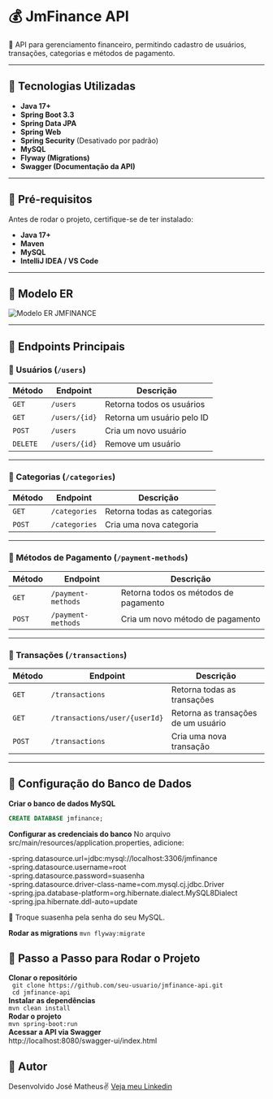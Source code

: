 # 💰 JmFinance API

🚀 API para gerenciamento financeiro, permitindo cadastro de usuários, transações, categorias e métodos de pagamento.

---

## 📌 Tecnologias Utilizadas
- **Java 17+**
- **Spring Boot 3.3**
- **Spring Data JPA**
- **Spring Web**
- **Spring Security** (Desativado por padrão)
- **MySQL**
- **Flyway (Migrations)**
- **Swagger (Documentação da API)**

---

## 📌 Pré-requisitos
Antes de rodar o projeto, certifique-se de ter instalado:
- **Java 17+**
- **Maven**
- **MySQL**
- **IntelliJ IDEA / VS Code**
  
---

## 📌 Modelo ER

![Modelo ER JMFINANCE](https://github.com/user-attachments/assets/5454125c-0355-40af-8fa8-f6312db7af75)

---

## 📌 Endpoints Principais

### **🔹 Usuários (`/users`)**
| Método  | Endpoint       | Descrição                  |
|---------|---------------|----------------------------|
| `GET`   | `/users`      | Retorna todos os usuários  |
| `GET`   | `/users/{id}` | Retorna um usuário pelo ID |
| `POST`  | `/users`      | Cria um novo usuário       |
| `DELETE`| `/users/{id}` | Remove um usuário         |

---

### **🔹 Categorias (`/categories`)**
| Método  | Endpoint         | Descrição                  |
|---------|-----------------|----------------------------|
| `GET`   | `/categories`   | Retorna todas as categorias |
| `POST`  | `/categories`   | Cria uma nova categoria     |

---

### **🔹 Métodos de Pagamento (`/payment-methods`)**
| Método  | Endpoint           | Descrição                        |
|---------|-------------------|--------------------------------|
| `GET`   | `/payment-methods` | Retorna todos os métodos de pagamento |
| `POST`  | `/payment-methods` | Cria um novo método de pagamento |

---

### **🔹 Transações (`/transactions`)**
| Método  | Endpoint                  | Descrição                              |
|---------|--------------------------|--------------------------------------|
| `GET`   | `/transactions`           | Retorna todas as transações          |
| `GET`   | `/transactions/user/{userId}` | Retorna as transações de um usuário |
| `POST`  | `/transactions`           | Cria uma nova transação              |


---

## 📌 Configuração do Banco de Dados

**Criar o banco de dados MySQL**
```sql
CREATE DATABASE jmfinance;
```

**Configurar as credenciais do banco**
No arquivo src/main/resources/application.properties, adicione:  

-spring.datasource.url=jdbc:mysql://localhost:3306/jmfinance  
-spring.datasource.username=root  
-spring.datasource.password=suasenha  
-spring.datasource.driver-class-name=com.mysql.cj.jdbc.Driver  
-spring.jpa.database-platform=org.hibernate.dialect.MySQL8Dialect  
-spring.jpa.hibernate.ddl-auto=update

🔹 Troque suasenha pela senha do seu MySQL.

**Rodar as migrations**
```mvn flyway:migrate```

## 📌 Passo a Passo para Rodar o Projeto

**Clonar o repositório**  
``` git clone https://github.com/seu-usuario/jmfinance-api.git```  
``` cd jmfinance-api```  
**Instalar as dependências**  
```mvn clean install```  
**Rodar o projeto**    
```mvn spring-boot:run```  
**Acessar a API via Swagger**  
http://localhost:8080/swagger-ui/index.html   

## 📌 Autor
Desenvolvido José Matheus✌  [Veja meu Linkedin](https://www.linkedin.com/in/josé-matheus-de-lima-27706a1b6/)

